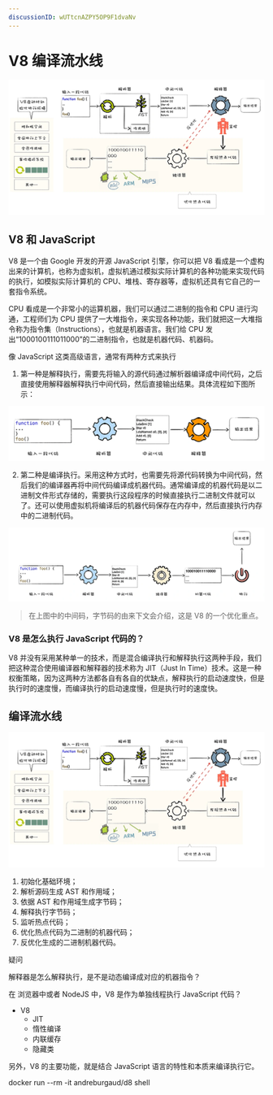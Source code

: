 ```yaml
---
discussionID: wUTtcnAZPY5OP9F1dvaNv
---
```

# V8 编译流水线

![picture 3](./images/e7406208b1ff61b3be805fbf6d1be95204fb03ba77533410e7d3241208fb5ab7.png)  

## V8 和 JavaScript

V8 是一个由 Google 开发的开源 JavaScript 引擎，你可以把 V8 看成是一个虚构出来的计算机，也称为虚拟机，虚拟机通过模拟实际计算机的各种功能来实现代码的执行，如模拟实际计算机的 CPU、堆栈、寄存器等，虚拟机还具有它自己的一套指令系统。

CPU 看成是一个非常小的运算机器，我们可以通过二进制的指令和 CPU 进行沟通，工程师们为 CPU 提供了一大堆指令，来实现各种功能，我们就把这一大堆指令称为指令集（Instructions），也就是机器语言。我们给 CPU 发出“1000100111011000”的二进制指令，也就是机器代码、机器码。

像 JavaScript 这类高级语言，通常有两种方式来执行

1. 第一种是解释执行，需要先将输入的源代码通过解析器编译成中间代码，之后直接使用解释器解释执行中间代码，然后直接输出结果。具体流程如下图所示：

![picture 4](./images/81b2fd2cf54ba2e9d6e8960f5136446c28a767bd0436c5f4f666c019a90aa262.png)  

2. 第二种是编译执行。采用这种方式时，也需要先将源代码转换为中间代码，然后我们的编译器再将中间代码编译成机器代码。通常编译成的机器代码是以二进制文件形式存储的，需要执行这段程序的时候直接执行二进制文件就可以了。还可以使用虚拟机将编译后的机器代码保存在内存中，然后直接执行内存中的二进制代码。

![picture 5](./images/4ffc31d2bc84118d78ef43fe1733719de55bbc12a16a24e5f67d6b8d52fddb35.png)  

> 在上图中的中间码，字节码的由来下文会介绍，这是 V8 的一个优化重点。

### V8 是怎么执行 JavaScript 代码的？

V8 并没有采用某种单一的技术，而是混合编译执行和解释执行这两种手段，我们把这种混合使用编译器和解释器的技术称为 JIT（Just In Time）技术。这是一种权衡策略，因为这两种方法都各自有各自的优缺点，解释执行的启动速度快，但是执行时的速度慢，而编译执行的启动速度慢，但是执行时的速度快。

## 编译流水线

![picture 3](./images/e7406208b1ff61b3be805fbf6d1be95204fb03ba77533410e7d3241208fb5ab7.png) 

1. 初始化基础环境；
2. 解析源码生成 AST 和作用域；
3. 依据 AST 和作用域生成字节码；
4. 解释执行字节码；
5. 监听热点代码；
6. 优化热点代码为二进制的机器代码；
7. 反优化生成的二进制机器代码。

疑问

解释器是怎么解释执行，是不是动态编译成对应的机器指令？

在 浏览器中或者 NodeJS 中，V8 是作为单独线程执行 JavaScript 代码？

- V8
  - JIT
  - 惰性编译
  - 内联缓存
  - 隐藏类

另外，V8 的主要功能，就是结合 JavaScript 语言的特性和本质来编译执行它。

docker run --rm -it andreburgaud/d8 shell